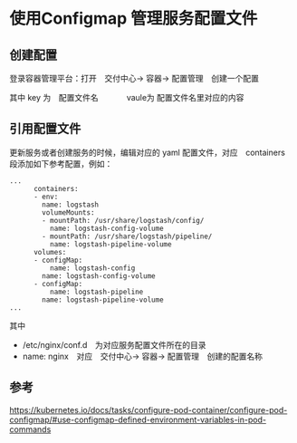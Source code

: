 # 使用Configmap 管理服务配置文件

## 创建配置

登录容器管理平台：打开　交付中心-> 容器-> 配置管理　创建一个配置

其中 key 为　配置文件名　 
　　 vaule为 配置文件名里对应的内容


## 引用配置文件

更新服务或者创建服务的时候，编辑对应的 yaml 配置文件，对应　containers　段添加如下参考配置，例如：

```
...
      containers:
      - env:
        name: logstash
        volumeMounts:
        - mountPath: /usr/share/logstash/config/
          name: logstash-config-volume
        - mountPath: /usr/share/logstash/pipeline/
          name: logstash-pipeline-volume
      volumes:
      - configMap:
          name: logstash-config
        name: logstash-config-volume
      - configMap:
          name: logstash-pipeline
        name: logstash-pipeline-volume
...
```

其中　 
* /etc/nginx/conf.d　为对应服务配置文件所在的目录 
* name: nginx　对应　交付中心-> 容器-> 配置管理　创建的配置名称　

## 参考
https://kubernetes.io/docs/tasks/configure-pod-container/configure-pod-configmap/#use-configmap-defined-environment-variables-in-pod-commands
